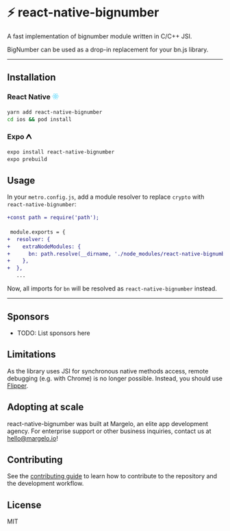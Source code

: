 # ⚡️ react-native-bignumber

A fast implementation of bignumber module written in C/C++ JSI.

BigNumber can be used as a drop-in replacement for your bn.js library.

---

## Installation

<h3>React Native <img src="./img/react-native.png" height="14"></h3>

```sh
yarn add react-native-bignumber
cd ios && pod install
```

<h3>Expo <img src="./img/expo.png" height="12"></h3>

```sh
expo install react-native-bignumber
expo prebuild
```

## Usage

In your `metro.config.js`, add a module resolver to replace `crypto` with `react-native-bignumber`:

```diff
+const path = require('path');

 module.exports = {
+  resolver: {
+    extraNodeModules: {
+      bn: path.resolve(__dirname, './node_modules/react-native-bignumber'),
+    },
+  },
   ...
```

Now, all imports for `bn` will be resolved as `react-native-bignumber` instead.

---

## Sponsors

- TODO: List sponsors here

## Limitations

As the library uses JSI for synchronous native methods access, remote debugging (e.g. with Chrome) is no longer possible. Instead, you should use [Flipper](https://fbflipper.com).

## Adopting at scale

react-native-bignumber was built at Margelo, an elite app development agency. For enterprise support or other business inquiries, contact us at <a href="mailto:hello@margelo.io?subject=Adopting react-native-bignumber at scale">hello@margelo.io</a>!

## Contributing

See the [contributing guide](CONTRIBUTING.md) to learn how to contribute to the repository and the development workflow.

## License

MIT

